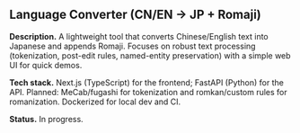 ## Language Converter (CN/EN → JP + Romaji)
**Description.** A lightweight tool that converts Chinese/English text into Japanese and appends Romaji. Focuses on robust text processing (tokenization, post-edit rules, named-entity preservation) with a simple web UI for quick demos.

**Tech stack.** Next.js (TypeScript) for the frontend; FastAPI (Python) for the API. Planned: MeCab/fugashi for tokenization and romkan/custom rules for romanization. Dockerized for local dev and CI.

**Status.** In progress.
